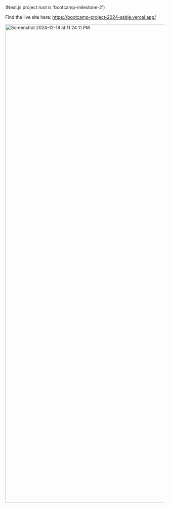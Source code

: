 (Next.js project root is 'bootcamp-milestone-2')

Find the live site here: https://bootcamp-project-2024-sable.vercel.app/

<img width="1512" alt="Screenshot 2024-12-18 at 11 24 11 PM" src="https://github.com/user-attachments/assets/c32b5336-44ab-4968-8346-41fef0616d99" />
